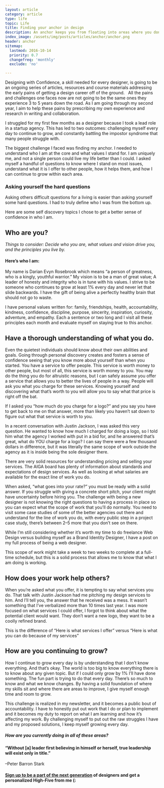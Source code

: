 ```yaml
---
layout: article
category: article
type: life
topic: Life
title: Finding your anchor in design
description: An anchor keeps you from floating into areas where you don't want to go. In design, your anchor should be based off a core understanding of who you are. Knowing this area of your life will allow you to design with confidence.
index_image: /assets/img/posts/articles/anchor/anchor.png
header: anchor
sitemap:
  lastmod: 2016-10-14
  priority: 0.7
  changefreq: 'monthly'
  exclude: 'no'

---
```

Designing with Confidence, a skill needed for every designer, is going to be an ongoing series of articles, resources and course materials addressing the early pains of getting a design career off of the ground.  
All the pains and challenges one faces now are not going to be the same ones they experience 3 to 5 years down the road. As I am going through my second year, I aim to help these pains by prescribing my own experience and research in writing and collaboration.

I struggled for my first few months as a designer because I took a lead role in a startup agency. This has led to two outcomes: challenging myself every day to continue to grow, and constantly battling the impostor syndrome that many people struggle with. 

The biggest challenge I faced was finding my anchor. I needed to understand who I am at the core and what values I stand for. I am uniquely me, and not a single person could live my life better than I could. I asked myself a handful of questions to know where I stand on most issues, understand what it is I offer to other people, how it helps them, and how I can continue to grow within each area.

### Asking yourself the hard questions

Asking others difficult questions for a living is easier than asking yourself some hard questions.  I had to truly define who I was from the bottom up.

Here are some self discovery topics I chose to get a better sense of confidence in who I am. 

## Who are you?

_Things to consider:  Decide who you are, what values and vision drive you, and the principles you live by._

#### Here’s who I am:

My name is Darian Evyn Rosebrook which means “a person of greatness, who is a kingly, youthful warrior.”
My vision is to be a man of great value; A leader of honesty and integrity who is in tune with his values. I strive to be someone who continues to grow at least 1% every day and never let that slide backwards. I have the gift of being alive a perfectly healthy brain that should not go to waste.

I have personal values written for: family, friendships, health, accountability, kindness, confidence, discipline, purpose, sincerity, inspiration, curiosity, adventure, and empathy. Each a sentence or two long and I visit all these principles each month and evaluate myself on staying true to this anchor.

## Have a thorough understanding of what you do.


Even the quietest individuals should know about their own abilities and goals. Going through personal discovery creates and fosters a sense of confidence seeing that you know more about yourself than when you started. You have a service to offer people. This service is worth money to other people, but most of all, this service is worth money to you. You may do the thing you do for altruistic reasons, but I can safely assume you offer a service that allows you to better the lives of people in a way. People will ask you what you charge for these services. Knowing yourself and discovering what that’s worth to you will allow you to say what that price is right off the bat.

If I asked you “how much do you charge for a logo?” and you say you have to get back to me on that answer, more than likely you haven’t sat down to figure out what that service is worth to you.

In a recent conversation with Justin Jackson, I was asked this very question. He wanted to know how much I charged for doing a logo, so I told him what the agency I worked with put in a bid for, and he answered that’s great, what do YOU charge for a logo? I can say there were a few thousand dollars in difference, but it was literally the same scope of work outside the agency as it is inside being the sole designer there.

There are very solid resources for understanding pricing and selling your services. The AIGA board has plenty of information about standards and expectations of design services. As well as looking at what salaries are available for the exact line of work you do.

When asked, “what goes into your rate?” you must be ready with a solid answer. If you struggle with giving a concrete short pitch, your client might have uncertainty before hiring you. The challenge with being a new designer is not knowing the right questions to having a process in place so you can expect what the scope of work that you’ll do normally. You need to visit some case studies of some of the better agencies out there and understand for the line of work you do, with every public step in a project case study, there’s between 2–5 more that you don’t see on there.

While I’m still considering whether it’s worth my time to do freelance Web Design versus building myself as a Brand Identity Designer, I have a post on my full process of being a web designer.

This scope of work might take a week to two weeks to complete at a full-time schedule, but this is a solid process that allows me to know that what I am doing is working.

## How does your work help others?

When you’re asked what you offer, it is tempting to say what services you do. That talk with Justin Jackson had me pitching my design services to him. And I’ll tell you, the answer that he received was a mess. It wasn’t something that I’ve verbalized more than 10 times last year. I was more focused on what services I could offer, I forgot to think about what the potential client would want. They don’t want a new logo, they want to be a coolly refined brand.

This is the difference of “Here is what services I offer” versus “Here is what you can do because of my services”

## How are you continuing to grow?

How I continue to grow every day is by understanding that I don’t know everything. And that’s okay. The world is too big to know everything there is to know about any given topic. But if I could only grow by 1% I’ll have done something. The fun part is trying to do that every day. There’s so much to know and what we know changes. By having a solid foundation of where my skills sit and where there are areas to improve, I give myself enough time and room to grow.

This challenge is realized in my newsletter, and it becomes a public bout of accountability. I have to honestly put out work that I do or plan to implement and it becomes my duty to report on what I am learning and how it’s affecting my work. By challenging myself to put out the raw struggles I have and my proposed solutions, I keep myself growing every day.

##### How are you currently doing in all of these areas?

#### “Without [a] leader first believing in himself or herself, true leadership will exist only in title.”
–Peter Barron Stark

#### [Sign up to be a part of the next generation]({{site.baseurl}}/newsletter) of designers and get a personalized High-Five from me (:
